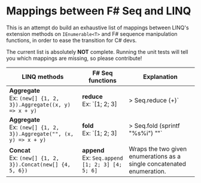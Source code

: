 
# Mappings between F# Seq and LINQ

This is an attempt do build an exhaustive list of mappings between
LINQ's extension methods on `IEnumerable<T>` and F# sequence manipulation
functions, in order to ease the transition for C# devs.

The current list is absolutely **NOT** complete. Running the
unit tests will tell you which mappings are missing, so please
contribute!

|LINQ methods|F# Seq functions|Explanation|
|---|---|---|
|**Aggregate**<br>Ex: `(new[] {1, 2, 3}).Aggregate((x, y) => x + y)`|**reduce**<br>Ex: `[1; 2; 3] |> Seq.reduce (+)`|Aggregates, reduces or folds (as you prefer) a sequence of items to a single value. The output type is the same as the type of the elements of the sequence, and it will fail on an empty sequence.|
|**Aggregate**<br>Ex: `(new[] {1, 2, 3}).Aggregate("", (x, y) => x + y)`|**fold**<br>Ex: `[1; 2; 3] |> Seq.fold (sprintf "%s%i") ""`|Aggregates, reduces or folds (as you prefer) a sequence of items to a single value. Using fold, you can provide an initial value for the accumulator, and the result will be of the type of the accumulator.|
|**Concat**<br>Ex: `(new[] {1, 2, 3}).Concat(new[] {4, 5, 6})`|**append**<br>Ex: `Seq.append [1; 2; 3] [4; 5; 6]`|Wraps the two given enumerations as a single concatenated enumeration.|
